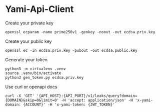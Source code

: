 # Yami-Api-Client

Create your private key

    openssl ecparam -name prime256v1 -genkey -noout -out ecdsa.priv.key

Create your public key

    openssl ec -in ecdsa.priv.key -pubout -out ecdsa.public.key

Generate your token    

    python3 -m virtualenv .venv
    source .venv/bin/activate
    python3 gen_token.py ecdsa.priv.key

Use curl or openapi docs

    curl -X 'GET' '{API_HOST}:{API_PORT}/v1/leaks/query?domain={DOMAIN}&skip=0&limit=0' -H 'accept: application/json' -H 'x-yami-domain: {ACCOUNT}' -H 'x-yami-token: {JWT_TOKEN}'
    
    




